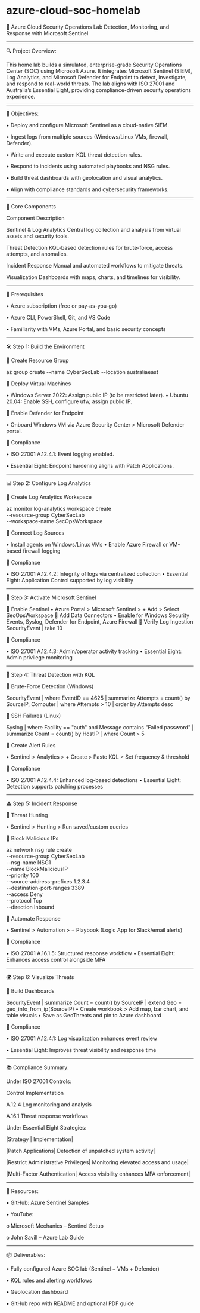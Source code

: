 # azure-cloud-soc-homelab
🚀 Azure Cloud Security Operations Lab
Detection, Monitoring, and Response with Microsoft Sentinel

________________________________________
🔍 Project Overview:

This home lab builds a simulated, enterprise-grade Security Operations Center (SOC) using Microsoft Azure. It integrates Microsoft Sentinel (SIEM), Log Analytics, and Microsoft Defender for Endpoint to detect, investigate, and respond to real-world threats. The lab aligns with ISO 27001 and Australia’s Essential Eight, providing compliance-driven security operations experience.

________________________________________
🎯 Objectives:

•	Deploy and configure Microsoft Sentinel as a cloud-native SIEM.

•	Ingest logs from multiple sources (Windows/Linux VMs, firewall, Defender).

•	Write and execute custom KQL threat detection rules.

•	Respond to incidents using automated playbooks and NSG rules.

•	Build threat dashboards with geolocation and visual analytics.

•	Align with compliance standards and cybersecurity frameworks.

________________________________________
🧩 Core Components

Component	Description

Sentinel & Log Analytics Central log collection and analysis from virtual assets and security tools.

Threat Detection KQL-based detection rules for brute-force, access attempts, and anomalies.

Incident Response	Manual and automated workflows to mitigate threats.

Visualization	Dashboards with maps, charts, and timelines for visibility.
________________________________________
🔧 Prerequisites

•	Azure subscription (free or pay-as-you-go)

•	Azure CLI, PowerShell, Git, and VS Code

•	Familiarity with VMs, Azure Portal, and basic security concepts

________________________________________

🛠️ Step 1: Build the Environment

🔹 Create Resource Group

az group create --name CyberSecLab --location australiaeast

🔹 Deploy Virtual Machines

•	Windows Server 2022: Assign public IP (to be restricted later).
•	Ubuntu 20.04: Enable SSH, configure ufw, assign public IP.

🔹 Enable Defender for Endpoint

•	Onboard Windows VM via Azure Security Center > Microsoft Defender portal.

🔗 Compliance

•	ISO 27001 A.12.4.1: Event logging enabled.

•	Essential Eight: Endpoint hardening aligns with Patch Applications.
________________________________________

📊 Step 2: Configure Log Analytics

🔹 Create Log Analytics Workspace

az monitor log-analytics workspace create \
  --resource-group CyberSecLab \
  --workspace-name SecOpsWorkspace
  
🔹 Connect Log Sources

•	Install agents on Windows/Linux VMs
•	Enable Azure Firewall or VM-based firewall logging

🔗 Compliance

•	ISO 27001 A.12.4.2: Integrity of logs via centralized collection
•	Essential Eight: Application Control supported by log visibility
________________________________________

🧠 Step 3: Activate Microsoft Sentinel

🔹 Enable Sentinel
•	Azure Portal > Microsoft Sentinel > + Add > Select SecOpsWorkspace
🔹 Add Data Connectors
•	Enable for Windows Security Events, Syslog, Defender for Endpoint, Azure Firewall
🔹 Verify Log Ingestion
SecurityEvent | take 10

🔗 Compliance

•	ISO 27001 A.12.4.3: Admin/operator activity tracking
•	Essential Eight: Admin privilege monitoring
________________________________________

🔎 Step 4: Threat Detection with KQL

🔹 Brute-Force Detection (Windows)

SecurityEvent
| where EventID == 4625
| summarize Attempts = count() by SourceIP, Computer
| where Attempts > 10
| order by Attempts desc

🔹 SSH Failures (Linux)

Syslog
| where Facility == "auth" and Message contains "Failed password"
| summarize Count = count() by HostIP
| where Count > 5

🔹 Create Alert Rules

•	Sentinel > Analytics > + Create > Paste KQL > Set frequency & threshold

🔗 Compliance

•	ISO 27001 A.12.4.4: Enhanced log-based detections
•	Essential Eight: Detection supports patching processes
________________________________________

⚠️ Step 5: Incident Response

🔹 Threat Hunting

•	Sentinel > Hunting > Run saved/custom queries

🔹 Block Malicious IPs

az network nsg rule create \
  --resource-group CyberSecLab \
  --nsg-name NSG1 \
  --name BlockMaliciousIP \
  --priority 100 \
  --source-address-prefixes 1.2.3.4 \
  --destination-port-ranges 3389 \
  --access Deny \
  --protocol Tcp \
  --direction Inbound
  
🔹 Automate Response

•	Sentinel > Automation > + Playbook (Logic App for Slack/email alerts)

🔗 Compliance

•	ISO 27001 A.16.1.5: Structured response workflow
•	Essential Eight: Enhances access control alongside MFA
________________________________________

🌍 Step 6: Visualize Threats

🔹 Build Dashboards

SecurityEvent
| summarize Count = count() by SourceIP
| extend Geo = geo_info_from_ip(SourceIP)
•	Create workbook > Add map, bar chart, and table visuals
•	Save as GeoThreats and pin to Azure dashboard

🔗 Compliance

•	ISO 27001 A.12.4.1: Log visualization enhances event review

•	Essential Eight: Improves threat visibility and response time

________________________________________

📚 Compliance Summary:

Under ISO 27001 Controls:

Control	Implementation

A.12.4	Log monitoring and analysis

A.16.1	Threat response workflows


Under Essential Eight Strategies:

|Strategy |            Implementation|

|Patch Applications| Detection of unpatched system activity|

|Restrict Administrative Privileges| Monitoring elevated access and usage|

|Multi-Factor Authentication|	Access visibility enhances MFA enforcement|
________________________________________

📌 Resources:

•	GitHub: Azure Sentinel Samples

•	YouTube:

o	Microsoft Mechanics – Sentinel Setup

o	John Savill – Azure Lab Guide
________________________________________

📦 Deliverables:

•	Fully configured Azure SOC lab (Sentinel + VMs + Defender)

•	KQL rules and alerting workflows

•	Geolocation dashboard

•	GitHub repo with README and optional PDF guide

